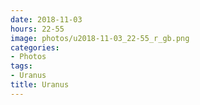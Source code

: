 ```yaml
---
date: 2018-11-03
hours: 22-55
image: photos/u2018-11-03_22-55_r_gb.png
categories: 
- Photos 
tags: 
- Uranus 
title: Uranus
---
```

